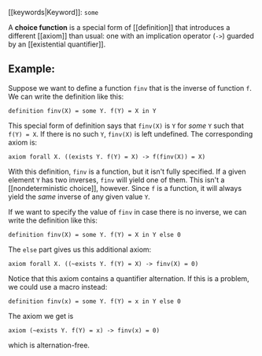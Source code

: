 [[keywords|Keyword]]: `some`

A **choice function** is a special form of [[definition]] that introduces a different [[axiom]] than usual: one with an implication operator (`->`) guarded by an [[existential quantifier]].

## Example:

Suppose we want to define a function `finv` that is the inverse of function `f`. We can write the definition like this:

```
definition finv(X) = some Y. f(Y) = X in Y
```

This special form of definition says that `finv(X)` is `Y` for *some* `Y` such that `f(Y) = X`. If there is no such `Y`, `finv(X)` is left undefined. The corresponding axiom is:

```
axiom forall X. ((exists Y. f(Y) = X) -> f(finv(X)) = X)
```

With this definition, `finv` is a function, but it isn't fully specified.  If a given element `Y` has two inverses, `finv` will yield one of them. This isn't a [[nondeterministic choice]], however. Since `f` is a function, it will always yield the *same* inverse of any given value `Y`.

If we want to specify the value of `finv` in case there is no inverse, we can write the definition like this:

```
definition finv(X) = some Y. f(Y) = X in Y else 0
```

The `else` part gives us this additional axiom:

```
axiom forall X. ((~exists Y. f(Y) = X) -> finv(X) = 0)
```

Notice that this axiom contains a quantifier alternation. If this is a problem, we could use a macro instead:

```
definition finv(x) = some Y. f(Y) = x in Y else 0
```

The axiom we get is

```
axiom (~exists Y. f(Y) = x) -> finv(x) = 0)
```

which is alternation-free.
